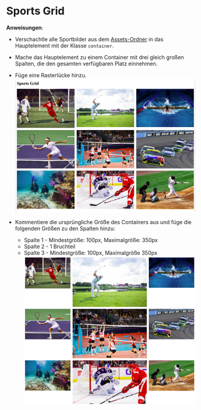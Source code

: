 # Sports Grid

**Anweisungen**:
* Verschachtle alle Sportbilder aus dem [Assets-Ordner](./assets) in das Hauptelement mit der Klasse `container`.

* Mache das Hauptelement zu einem Container mit drei gleich großen Spalten, die den gesamten verfügbaren Platz einnehmen.

* Füge eine Rasterlücke hinzu.
![grid1-mock](/assets/grid1-reference.png)

* Kommentiere die ursprüngliche Größe des Containers aus und füge die folgenden Größen zu den Spalten hinzu:
    - Spalte 1 - Mindestgröße: 100px, Maximalgröße: 350px
    - Spalte 2 - 1 Bruchteil
    - Spalte 3 - Mindestgröße: 100px, Maximalgröße 350px
![grid2-mock](/assets/grid2-reference.png)

